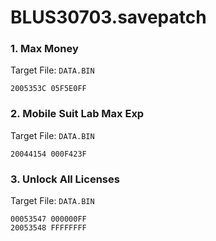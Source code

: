 # BLUS30703.savepatch

### 1. Max Money

Target File: `DATA.BIN`

```
2005353C 05F5E0FF
```

### 2. Mobile Suit Lab Max Exp

Target File: `DATA.BIN`

```
20044154 000F423F
```

### 3. Unlock All Licenses

Target File: `DATA.BIN`

```
00053547 000000FF
20053548 FFFFFFFF
```

